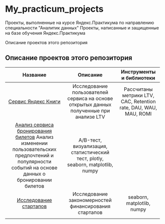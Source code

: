 # My_practicum_projects
Проекты, выполненные на курсе Яндекс.Практикума по направлению специальности "Аналитик данных" Проекты, написанные и защищенные на базе обучения Яндекс.Практикума

Описание проектов этого репозитория
## Описание проектов этого репозитория
|Название                   |Описание                                                                              |Инструменты и библиотеки    |
|:-------------------------:|:------------------------------------------------------------------------------------:|:--------------------------:|
| [Сервис Яндекс Книги](https://github.com/azateyka/My_practicum_projects/blob/main/%D0%A1%D0%B5%D1%80%D0%B2%D0%B8%D1%81%20%D0%AF%D0%BD%D0%B4%D0%B5%D0%BA%D1%81%20%D0%9A%D0%BD%D0%B8%D0%B3%D0%B8.ipynb)|Исследование пользователей сервиса на основе открытых данных полученные при анализе LTV|Рассчитаны метрики LTV, CAC, Retention rate, DAU, WAU, MAU, ROMI|обработка данных, статистический тест, LTV, CAC, когортный анализ,seaborn, matplotlib, numpy|
| [Анализ сервиса бронирования билетов](https://github.com/azateyka/My_practicum_projects/blob/main/%D0%90%D0%BD%D0%B0%D0%BB%D0%B8%D0%B7%20%D1%81%D0%B5%D1%80%D0%B2%D0%B8%D1%81%D0%B0%20%D0%B1%D1%80%D0%BE%D0%BD%D0%B8%D1%80%D0%BE%D0%B2%D0%B0%D0%BD%D0%B8%D1%8F%20%D0%B1%D0%B8%D0%BB%D0%B5%D1%82%D0%BE%D0%B2.ipynb) Анализ изменении пользовательских предпочтений и популярности событий на основе данных о бронировании билетов|A/B-тест, визуализация, статистический тест, plotly, seaborn, matplotlib, numpy |
| [Исследование стартапов](https://github.com/azateyka/My_practicum_projects/tree/main/%D0%98%D1%81%D1%81%D0%BB%D0%B5%D0%B4%D0%BE%D0%B2%D0%B0%D0%BD%D0%B8%D0%B5%20%D1%81%D1%82%D0%B0%D1%80%D1%82%D0%B0%D0%BF%D0%BE%D0%B2)| Исследование закономерностей финансирования стартапов|seaborn, matplotlib, numpy|
||||
